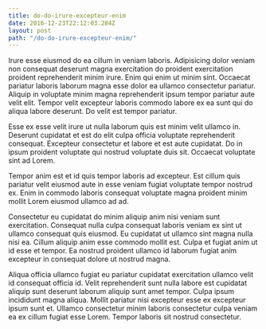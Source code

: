 ```yaml
---
title: do-do-irure-excepteur-enim
date: 2016-12-23T22:12:03.284Z
layout: post
path: "/do-do-irure-excepteur-enim/"
---
```


Irure esse eiusmod do ea cillum in veniam laboris. Adipisicing dolor veniam non consequat deserunt magna exercitation do proident exercitation proident reprehenderit minim irure. Enim qui enim ut minim sint. Occaecat pariatur laboris laborum magna esse dolor ea ullamco consectetur pariatur. Aliquip in voluptate minim magna reprehenderit ipsum tempor pariatur aute velit elit. Tempor velit excepteur laboris commodo labore ex ea sunt qui do aliqua labore deserunt. Do velit est tempor pariatur.

Esse ex esse velit irure ut nulla laborum quis est minim velit ullamco in. Deserunt cupidatat et est do elit culpa officia voluptate reprehenderit consequat. Excepteur consectetur et labore et est aute cupidatat. Do in ipsum proident voluptate qui nostrud voluptate duis sit. Occaecat voluptate sint ad Lorem.

Tempor anim est et id quis tempor laboris ad excepteur. Est cillum quis pariatur velit eiusmod aute in esse veniam fugiat voluptate tempor nostrud ex. Enim in commodo laboris consequat voluptate magna proident minim mollit Lorem eiusmod ullamco ad ad.

Consectetur eu cupidatat do minim aliquip anim nisi veniam sunt exercitation. Consequat nulla culpa consequat laboris veniam ex sint ut ullamco consequat quis eiusmod. Eu cupidatat ut ullamco sint magna nulla nisi ea. Cillum aliquip anim esse commodo mollit est. Culpa et fugiat anim ut id esse et tempor. Ea nostrud proident ullamco id laborum fugiat anim excepteur in consequat dolore ut nostrud magna.

Aliqua officia ullamco fugiat eu pariatur cupidatat exercitation ullamco velit id consequat officia id. Velit reprehenderit sunt nulla labore est cupidatat aliquip sunt deserunt laborum aliquip sunt amet tempor. Culpa ipsum incididunt magna aliqua. Mollit pariatur nisi excepteur esse ex excepteur ipsum sunt et. Ullamco consectetur minim laboris consectetur culpa veniam ea ex cillum fugiat esse Lorem. Tempor laboris sit nostrud consectetur.